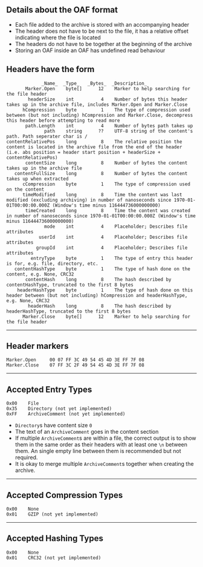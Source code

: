 Details about the OAF format
-

 - Each file added to the archive is stored with an accompanying header
 - The header does not have to be next to the file, it has a relative offset indicating where the file is located
 - The headers do not have to be together at the beginning of the archive
 - Storing an OAF inside an OAF has undefined read behaviour

Headers have the form
-
                 _Name_  _Type_   _Bytes_  _Description_
           Marker.Open    byte[]      12    Marker to help searching for the file header
            headerSize    int          4    Number of bytes this header takes up in the archive file, includes Marker.Open and Marker.Close
          hCompression    byte         1    The type of compression used between (but not including) hCompression and Marker.Close, decompress this header before attempting to read more
           path.Length    int          4    Number of bytes path takes up
                  path    string      ??    UTF-8 string of the content's path. Path seperater char is /
    contentRelativePos    long         8    The relative position the content is located in the archive file from the end of the header (i.e. abs position = header start position + headerSize + contentRelativePos)
           contentSize    long         8    Number of bytes the content takes up in the archive file
       contentFullSize    long         8    Number of bytes the content takes up when extracted
          cCompression    byte         1    The type of compression used on the content
          timeModified    long         8    Time the content was last modified (excluding archiving) in number of nanoseconds since 1970-01-01T00:00:00.000Z (Window's time minus 116444736000000000)
           timeCreated    long         8    Time the content was created in number of nanoseconds since 1970-01-01T00:00:00.000Z (Window's time minus 116444736000000000)
                  mode    int          4    Placeholder; Describes file attributes
                userId    int          4    Placeholder; Describes file attributes
               groupId    int          4    Placeholder; Describes file attributes
             entryType    byte         1    The type of entry this header is for, e.g. file, directory, etc.
       contentHashType    byte         1    The type of hash done on the content, e.g. None, CRC32
           contentHash    long         8    The hash described by contentHashType, truncated to the first 8 bytes
        headerHashType    byte         1    The type of hash done on this header between (but not including) hCompression and headerHashType, e.g. None, CRC32
            headerHash    long         8    The hash described by headerHashType, truncated to the first 8 bytes
          Marker.Close    byte[]      12    Marker to help searching for the file header

---

Header markers
-

    Marker.Open     00 07 FF 3C 49 54 45 4D 3E FF 7F 08
    Marker.Close    07 FF 3C 2F 49 54 45 4D 3E FF 7F 08

---

Accepted Entry Types
-

    0x00    File
    0x35    Directory (not yet implemented)
    0xFF    ArchiveComment (not yet implemented)

 - `Directory`s have content size `0`
 - The text of an `ArchiveComment` goes in the content section
 - If multiple `ArchiveComment`s are within a file, the correct output is to show them in the same order as their headers with at least one `\n` between them. An single empty line between them is recommended but not required.
 - It is okay to merge multiple `ArchiveComment`s together when creating the archive.

---

Accepted Compression Types
-

    0x00    None
    0x01    GZIP (not yet implemented)

---

Accepted Hashing Types
-

    0x00    None
    0x01    CRC32 (not yet implemented)
